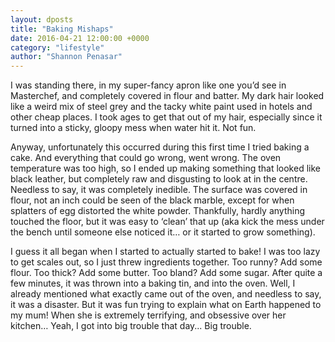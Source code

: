 ```yaml
---
layout: dposts
title: "Baking Mishaps"
date: 2016-04-21 12:00:00 +0000
category: "lifestyle"
author: "Shannon Penasar"
---
```

I was standing there, in my super-fancy apron like one you’d see in Masterchef, and completely covered in flour and batter. My dark hair looked like a weird mix of steel grey and the tacky white paint used in hotels and other cheap places. I took ages to get that out of my hair, especially since it turned into a sticky, gloopy mess when water hit it. Not fun.

Anyway, unfortunately this occurred during this first time I tried baking a cake. And everything that could go wrong, went wrong. The oven temperature was too high, so I ended up making something that looked like black leather, but completely raw and disgusting to look at in the centre. Needless to say, it was completely inedible. The surface was covered in flour, not an inch could be seen of the black marble, except for when splatters of egg distorted the white powder. Thankfully, hardly anything touched the floor, but it was easy to ‘clean’ that up (aka kick the mess under the bench until someone else noticed it… or it started to grow something).

I guess it all began when I started to actually started to bake! I was too lazy to get scales out, so I just threw ingredients together. Too runny? Add some flour. Too thick? Add some butter. Too bland? Add some sugar. After quite a few minutes, it was thrown into a baking tin, and into the oven. Well,  I already mentioned what exactly came out of the oven, and needless to say, it was a disaster. But it was fun trying to explain what on Earth happened to my mum! When she is extremely  terrifying, and obsessive over her kitchen… Yeah, I got into big trouble that day... Big trouble. 
